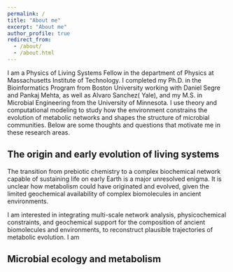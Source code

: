 ```yaml
---
permalink: /
title: "About me"
excerpt: "About me"
author_profile: true
redirect_from: 
  - /about/
  - /about.html
---
```


I am a Physics of Living Systems Fellow in the department of Physics at Massachusetts Institute of Technology.  I completed my Ph.D. in the Bioinformatics Program from Boston University working with Daniel Segre and Pankaj Mehta, as well as Alvaro Sanchez( Yale), and my M.S. in Microbial Engineering from the University of Minnesota. I use theory and computational modeling to study how the environment constrains the evolution of metabolic networks and shapes the structure of microbial communities.  Below are some thoughts and questions that motivate me in these research areas.

The origin and early evolution of living systems
------
The transition from prebiotic chemistry to a complex biochemical network capable of sustaining life on early Earth is a major unresolved enigma. It is unclear how metabolism could have originated and evolved, given the limited geochemical availability of complex biomolecules in ancient environments.  

I am interested in integrating multi-scale network analysis, physicochemical constraints, and geochemical support for the composition of ancient biomolecules and environments, to reconstruct plausible trajectories of metabolic evolution.  I am 


Microbial ecology and metabolism
------
